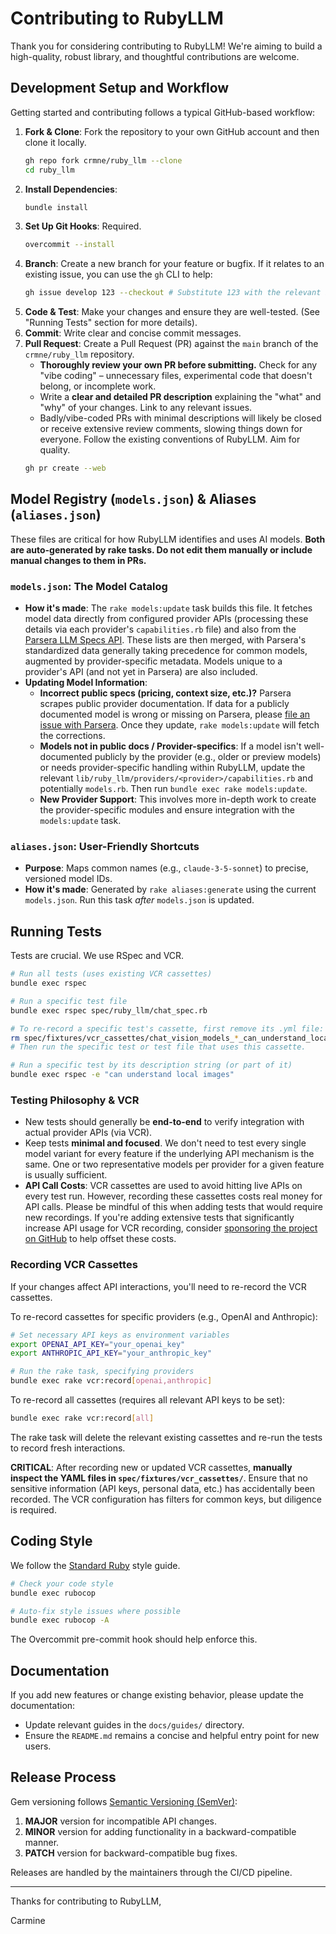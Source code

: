 # Contributing to RubyLLM

Thank you for considering contributing to RubyLLM! We're aiming to build a high-quality, robust library, and thoughtful contributions are welcome.

## Development Setup and Workflow

Getting started and contributing follows a typical GitHub-based workflow:

1.  **Fork & Clone**: Fork the repository to your own GitHub account and then clone it locally.
    ```bash
    gh repo fork crmne/ruby_llm --clone
    cd ruby_llm
    ```
2.  **Install Dependencies**:
    ```bash
    bundle install
    ```
3.  **Set Up Git Hooks**: Required.
    ```bash
    overcommit --install
    ```
4.  **Branch**: Create a new branch for your feature or bugfix. If it relates to an existing issue, you can use the `gh` CLI to help:
    ```bash
    gh issue develop 123 --checkout # Substitute 123 with the relevant issue number
    ```
5.  **Code & Test**: Make your changes and ensure they are well-tested. (See "Running Tests" section for more details).
6.  **Commit**: Write clear and concise commit messages.
7.  **Pull Request**: Create a Pull Request (PR) against the `main` branch of the `crmne/ruby_llm` repository.
    * **Thoroughly review your own PR before submitting.** Check for any "vibe coding" – unnecessary files, experimental code that doesn't belong, or incomplete work.
    * Write a **clear and detailed PR description** explaining the "what" and "why" of your changes. Link to any relevant issues.
    * Badly/vibe-coded PRs with minimal descriptions will likely be closed or receive extensive review comments, slowing things down for everyone. Follow the existing conventions of RubyLLM. Aim for quality.
    ```bash
    gh pr create --web
    ```

## Model Registry (`models.json`) & Aliases (`aliases.json`)

These files are critical for how RubyLLM identifies and uses AI models. **Both are auto-generated by rake tasks. Do not edit them manually or include manual changes to them in PRs.**

### `models.json`: The Model Catalog

* **How it's made**: The `rake models:update` task builds this file. It fetches model data directly from configured provider APIs (processing these details via each provider's `capabilities.rb` file) and also from the [Parsera LLM Specs API](https://api.parsera.org/v1/llm-specs). These lists are then merged, with Parsera's standardized data generally taking precedence for common models, augmented by provider-specific metadata. Models unique to a provider's API (and not yet in Parsera) are also included.
* **Updating Model Information**:
    * **Incorrect public specs (pricing, context size, etc.)?** Parsera scrapes public provider documentation. If data for a publicly documented model is wrong or missing on Parsera, please [file an issue with Parsera](https://github.com/parsera-labs/api-llm-specs/issues). Once they update, `rake models:update` will fetch the corrections.
    * **Models not in public docs / Provider-specifics**: If a model isn't well-documented publicly by the provider (e.g., older or preview models) or needs provider-specific handling within RubyLLM, update the relevant `lib/ruby_llm/providers/<provider>/capabilities.rb` and potentially `models.rb`. Then run `bundle exec rake models:update`.
    * **New Provider Support**: This involves more in-depth work to create the provider-specific modules and ensure integration with the `models:update` task.

### `aliases.json`: User-Friendly Shortcuts

* **Purpose**: Maps common names (e.g., `claude-3-5-sonnet`) to precise, versioned model IDs.
* **How it's made**: Generated by `rake aliases:generate` using the current `models.json`. Run this task *after* `models.json` is updated.

## Running Tests

Tests are crucial. We use RSpec and VCR.

```bash
# Run all tests (uses existing VCR cassettes)
bundle exec rspec

# Run a specific test file
bundle exec rspec spec/ruby_llm/chat_spec.rb

# To re-record a specific test's cassette, first remove its .yml file:
rm spec/fixtures/vcr_cassettes/chat_vision_models_*_can_understand_local_images.yml # Adjust file name as needed
# Then run the specific test or test file that uses this cassette.

# Run a specific test by its description string (or part of it)
bundle exec rspec -e "can understand local images"
```

### Testing Philosophy & VCR

* New tests should generally be **end-to-end** to verify integration with actual provider APIs (via VCR).
* Keep tests **minimal and focused**. We don't need to test every single model variant for every feature if the underlying API mechanism is the same. One or two representative models per provider for a given feature is usually sufficient.
* **API Call Costs**: VCR cassettes are used to avoid hitting live APIs on every test run. However, recording these cassettes costs real money for API calls. Please be mindful of this when adding tests that would require new recordings. If you're adding extensive tests that significantly increase API usage for VCR recording, consider [sponsoring the project on GitHub](https://github.com/sponsors/crmne) to help offset these costs.

### Recording VCR Cassettes

If your changes affect API interactions, you'll need to re-record the VCR cassettes.

To re-record cassettes for specific providers (e.g., OpenAI and Anthropic):

```bash
# Set necessary API keys as environment variables
export OPENAI_API_KEY="your_openai_key"
export ANTHROPIC_API_KEY="your_anthropic_key"

# Run the rake task, specifying providers
bundle exec rake vcr:record[openai,anthropic]
```

To re-record all cassettes (requires all relevant API keys to be set):

```bash
bundle exec rake vcr:record[all]
```

The rake task will delete the relevant existing cassettes and re-run the tests to record fresh interactions.

**CRITICAL**: After recording new or updated VCR cassettes, **manually inspect the YAML files in `spec/fixtures/vcr_cassettes/`**. Ensure that no sensitive information (API keys, personal data, etc.) has accidentally been recorded. The VCR configuration has filters for common keys, but diligence is required.

## Coding Style

We follow the [Standard Ruby](https://github.com/testdouble/standard) style guide.

```bash
# Check your code style
bundle exec rubocop

# Auto-fix style issues where possible
bundle exec rubocop -A
```

The Overcommit pre-commit hook should help enforce this.

## Documentation

If you add new features or change existing behavior, please update the documentation:

* Update relevant guides in the `docs/guides/` directory.
* Ensure the `README.md` remains a concise and helpful entry point for new users.

## Release Process

Gem versioning follows [Semantic Versioning (SemVer)](https://semver.org/):

1.  **MAJOR** version for incompatible API changes.
2.  **MINOR** version for adding functionality in a backward-compatible manner.
3.  **PATCH** version for backward-compatible bug fixes.

Releases are handled by the maintainers through the CI/CD pipeline.

---

Thanks for contributing to RubyLLM,

Carmine